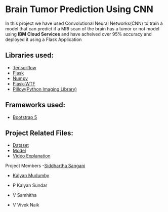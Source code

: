 # Brain Tumor Prediction Using CNN

In this project we have used Convolutional Neural Networks(CNN) to train a model that can predict if a MRI scan of the brain has a tumor or not  model using **IBM Cloud Services** and have acheived over 95% accuracy and deployed it using a Flask Application

Libraries used:
-
- [Tensorflow](https://www.tensorflow.org/)
- [Flask](https://flask.palletsprojects.com/en/2.0.x/)
- [Numpy](https://numpy.org/)
- [Flask-WTF](https://flask-wtf.readthedocs.io/en/0.15.x/)
- [Pillow(Python Imaging Library)](https://pillow.readthedocs.io/en/stable/#)

Frameworks used:
-
- [Bootstrap 5](https://getbootstrap.com/docs/5.0/getting-started/introduction/)

Project Related Files:
-

- [Dataset](https://drive.google.com/drive/folders/1YYzKsrg2J7N0lGR3Z8i_mX7OA8uhCAT_?usp=sharing)
- [Model](https://drive.google.com/file/d/1NH83hYtN99ct__d1oWDGjBoCMoGDOPga/view?usp=sharing)
- [Video Explanation](https://drive.google.com/file/d/1QHGl7nJM-lukYF98eFhArpOYZLT3pSST/view?usp=sharing)

Project Members
-[Siddhartha Sangani](https://github.com/sanganisiddhartha)

- [Kalyan Mudumby](https://github.com/theinhumaneme)
- P Kalyan Sundar

- V Samhitha
- V Vivek Naik
